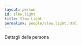 ```yaml
---
layout: person
id: slow.light
title: Slow Light
permalink: people/slow.light.html
---
```


Dettagli della persona
